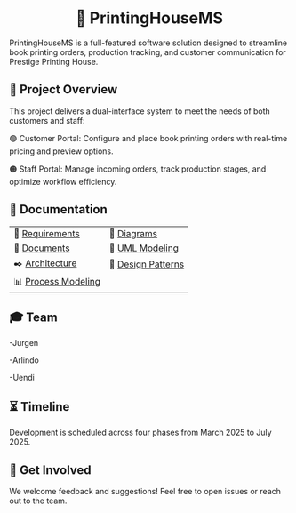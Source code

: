 
<div align="center">

# 🎯 **PrintingHouseMS**

</div>
PrintingHouseMS is a full-featured software solution designed to streamline book printing orders, production tracking, and customer communication for Prestige Printing House.


## 📝 Project Overview

This project delivers a dual-interface system to meet the needs of both customers and staff:

  🟢 Customer Portal: Configure and place book printing orders with real-time pricing and preview options.
  
  🟠 Staff Portal: Manage incoming orders, track production stages, and optimize workflow efficiency.
  
## 📂 Documentation
|                                           |                                        |
|:------------------------------------------|:---------------------------------------|
| 📘 [Requirements](folders/Requirements/)  | 🔄 [Diagrams](folders/Diagrams/)       |
| 📝 [Documents](folders/Documents/)        | 🧩 [UML Modeling](folders/UMLmodeling/)|
| ✒️ [Architecture](folders/Architecture/)  | 🎨 [Design Patterns](folders/DesignPatterns/)|
| 📊 [Process Modeling](folders/ProcessModeling/) |

## 🎓 Team

  -Jurgen
  
  -Arlindo
  
  -Uendi
  
##  ⏳ Timeline
Development is scheduled across four phases from March 2025 to July 2025.

## 🚀 Get Involved
We welcome feedback and suggestions! Feel free to open issues or reach out to the team.



